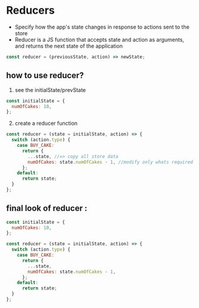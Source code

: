 # Reducers

- Specify how the app's state changes in response to actions sent to the store
- Reducer is a JS function that accepts state and action as arguments, and returns the next state of the application

```js
const reducer = (previousState, action) => newState;
```

## how to use reducer?

1. see the initialState/prevState

```js
const initialState = {
  numOfCakes: 10,
};
```

2. create a reducer function

```js
const reducer = (state = initialState, action) => {
  switch (action.type) {
    case BUY_CAKE:
      return {
        ...state, //=> copy all store data
        numOfCakes: state.numOfCakes - 1, //modify only whats required
      };
    default:
      return state;
  }
};
```

## final look of reducer :

```js
const initialState = {
  numOfCakes: 10,
};

const reducer = (state = initialState, action) => {
  switch (action.type) {
    case BUY_CAKE:
      return {
        ...state,
        numOfCakes: state.numOfCakes - 1,
      };
    default:
      return state;
  }
};
```
